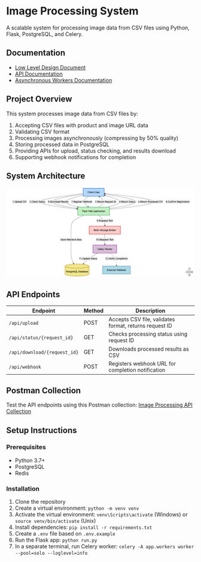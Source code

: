 # Image Processing System

A scalable system for processing image data from CSV files using Python, Flask, PostgreSQL, and Celery.

## Documentation

- [Low Level Design Document](docs/lld_documentation.md)
- [API Documentation](docs/api_documentation.md)
- [Asynchronous Workers Documentation](docs/async_workers.md)


## Project Overview

This system processes image data from CSV files by:
1. Accepting CSV files with product and image URL data
2. Validating CSV format
3. Processing images asynchronously (compressing by 50% quality)
4. Storing processed data in PostgreSQL
5. Providing APIs for upload, status checking, and results download
6. Supporting webhook notifications for completion

## System Architecture

![System Architecture Diagram](docs/images/lld.png)


## API Endpoints

| Endpoint | Method | Description |
|----------|--------|-------------|
| `/api/upload` | POST | Accepts CSV file, validates format, returns request ID |
| `/api/status/{request_id}` | GET | Checks processing status using request ID |
| `/api/download/{request_id}` | GET | Downloads processed results as CSV |
| `/api/webhook` | POST | Registers webhook URL for completion notification |

## Postman Collection

Test the API endpoints using this Postman collection:
[Image Processing API Collection](https://www.postman.com/reachpran/workspace/endpoints-demo/folder/42752552-4e8a764a-83c7-4bf2-a799-309d50b4ee85?action=share&source=copy-link&creator=42752552&ctx=documentation)

## Setup Instructions

### Prerequisites
- Python 3.7+
- PostgreSQL
- Redis

### Installation
1. Clone the repository
2. Create a virtual environment: `python -m venv venv`
3. Activate the virtual environment: `venv\Scripts\activate` (Windows) or `source venv/bin/activate` (Unix)
4. Install dependencies: `pip install -r requirements.txt`
5. Create a `.env` file based on `.env.example`
6. Run the Flask app: `python run.py`
7. In a separate terminal, run Celery worker: `celery -A app.workers worker --pool=solo --loglevel=info`
